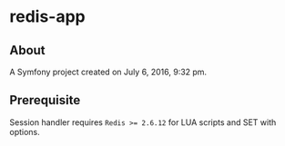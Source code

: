 redis-app
=========

## About ##

A Symfony project created on July 6, 2016, 9:32 pm.

## Prerequisite ##

Session handler requires `Redis >= 2.6.12` for LUA scripts and SET with options.

